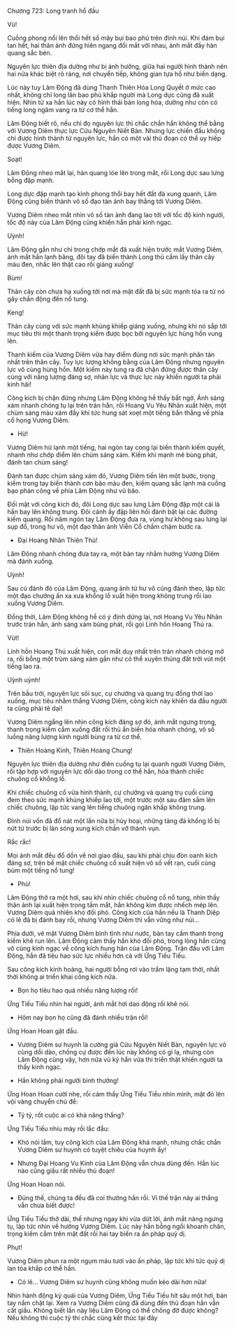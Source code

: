 




Chương 723: Long tranh hổ đấu


Vù!

Cuồng phong nổi lên thổi hết số mây bụi bao phủ trên đỉnh núi. Khi đám bụi tan hết, hai thân ảnh đứng hiên ngang đối mắt với nhau, ánh mắt đầy hàn quang sắc bén.

Nguyên lực thiên địa dường như bị ảnh hưởng, giữa hai người hình thành nên hai nữa khác biệt rõ ràng, nơi chuyển tiếp, không gian tựa hồ như biến dạng.

Lúc này tuy Lâm Động đã dùng Thanh Thiên Hóa Long Quyết ở mức cao nhất, không chỉ long lân bao phủ khắp người mà Long dực cũng đã xuất hiện. Nhìn từ xa hắn lúc này có hình thái bán long hóa, dường như còn có tiếng long ngâm vang ra từ cơ thể hắn.

Lâm Động biết rõ, nếu chỉ đọ nguyên lực thì chắc chắn hắn không thể bằng với Vương Diêm thực lực Cửu Nguyên Niết Bàn. Nhưng lực chiến đấu không chỉ được hình thành từ nguyên lực, hắn có một vài thủ đoạn có thể uy hiếp được Vương Diêm.

Soạt!

Lâm Động nheo mắt lại, hàn quang lóe lên trong mắt, rồi Long dực sau lưng bỗng đập mạnh.

Long dực đập mạnh tạo kình phong thổi bay hết đất đá xung quanh, Lâm Động cũng biến thành vô số đạo tàn ảnh bay thẳng tới Vương Diêm.

Vương Diêm nheo mắt nhìn vô số tàn ảnh đang lao tới với tốc độ kinh người, tốc độ này của Lâm Động cũng khiến hắn phải kinh ngạc.

Uỳnh!

Lâm Động gần như chỉ trong chớp mắt đã xuất hiện trước mắt Vương Diêm, ánh mắt hắn lạnh băng, đôi tay đã biến thành Long thủ cầm lấy thân cây màu đen, nhấc lên thật cao rồi giáng xuống!

Bùm!

Thân cây còn chưa hạ xuống tới nơi mà mặt đất đã bị sức mạnh tỏa ra từ nó gây chấn động đến nổ tung.

Keng!

Thân cây cùng với sức mạnh khủng khiếp giáng xuống, nhưng khi nó sắp tới mục tiêu thì một thanh trọng kiếm được bọc bởi nguyên lực hùng hồn vung lên.

Thanh kiếm của Vương Diêm vừa hay điểm đúng nơi sức mạnh phân tán nhất trên thân cây. Tuy lực lượng không bằng của Lâm Động nhưng nguyên lực vô cùng hùng hồn. Một kiếm này tung ra đã chặn đứng được thân cây cùng với năng lượng đáng sợ, nhãn lực và thực lực này khiến người ta phải kinh hãi!

Công kích bị chặn đứng nhưng Lâm Động không hề thấy bất ngờ. Ánh sáng xám nhanh chóng tụ lại trên trán hắn, rồi Hoang Vu Yêu Nhãn xuất hiện, một chùm sáng màu xám đầy khí tức hung sát xoẹt một tiếng bắn thẳng về phía cổ họng Vương Diêm.

- Hừ!

Vương Diêm hừ lạnh một tiếng, hai ngón tay cong lại biến thành kiếm quyết, nhanh như chớp điểm lên chùm sáng xám. Kiếm khí mạnh mẽ bùng phát, đánh tan chùm sáng!

Đánh tan được chùm sáng xám đó, Vương Diêm tiến lên một bước, trọng kiếm trong tay biến thành cơn bão màu đen, kiếm quang sắc lạnh mà cuồng bạo phản công về phía Lâm Động như vũ bão.

Đối mặt với công kích đó, đôi Long dực sau lưng Lâm Động đập một cái là hắn bay lên không trung. Đôi cánh ấy đập liên hồi đánh bật lại các đường kiếm quang. Rồi năm ngón tay Lâm Động đưa ra, vùng hư không sau lưng lại sụp đổ, trong hư vô, một đạo thân ảnh Viễn Cổ chầm chậm bước ra.

- Đại Hoang Nhân Thiên Thủ!

Lâm Động nhanh chóng đưa tay ra, một bàn tay nhằm hướng Vương Diêm mà đánh xuống.

Uỳnh!

Sau cú đánh đó của Lâm Động, quang ảnh từ hư vô cũng đánh theo, lập tức một đạo chưởng ấn xa xưa khổng lồ xuất hiện trong không trung rồi lao xuống Vương Diêm.

Đồng thời, Lâm Động không hề có ý định dừng lại, nơi Hoang Vu Yêu Nhãn trước trán hắn, ánh sáng xám bùng phát, rồi gọi Linh hồn Hoang Thú ra.

Vút!

Linh hồn Hoang Thú xuất hiện, con mắt duy nhất trên trán nhanh chóng mở ra, rồi bỗng một trùm sáng xám gần như có thể xuyên thủng đất trời vút một tiếng lao ra.

Uỳnh uỳnh!

Trên bầu trời, nguyên lực sôi sục, cự chưởng và quang trụ đồng thời lao xuống, mục tiêu nhằm thẳng Vương Diêm, công kích này khiến da đầu người ta cũng phải tê dại!

Vương Diêm ngẩng lên nhìn công kích đáng sợ đó, ánh mắt ngưng trọng, thanh trọng kiếm cắm xuống đất rồi thủ ấn biến hóa nhanh chóng, vô số luồng năng lượng kinh người bùng ra từ cơ thể.

- Thiên Hoàng Kinh, Thiên Hoàng Chung!

Nguyên lực thiên địa dường như điên cuồng tụ lại quanh người Vương Diêm, rồi tập hợp với nguyên lực dồi dào trong cơ thể hắn, hóa thành chiếc chuông cổ khổng lồ.

Khi chiếc chuông cổ vừa hình thành, cự chưởng và quang trụ cuối cùng đem theo sức mạnh khủng khiếp lao tới, một trước một sau đâm sầm lên chiếc chuông, lập tức vang lên tiếng chuông ngân khắp không trung.

Đỉnh núi vốn đã đổ nát một lần nữa bị hủy hoại, những tảng đá khổng lồ bị nứt từ trước bị làn sóng xung kích chấn vỡ thành vụn.

Rắc rắc!

Mọi ánh mắt đều đổ dồn về nơi giao đấu, sau khi phải chịu đòn oanh kích đáng sợ, trên bề mặt chiếc chuông cổ xuất hiện vô số vết rạn, cuối cùng bùm một tiếng nổ tung!

- Phù!

Lâm Động thở ra một hơi, sau khi nhìn chiếc chuông cổ nổ tung, nhìn thấy thân ảnh lại xuất hiện trong tầm mắt, hắn không kìm được nhếch mép lên. Vương Diêm quả nhiên khó đối phó. Công kích của hắn nếu là Thanh Diệp có lẽ đã bị đánh bay rồi, nhưng Vương Diêm thì vẫn vững như núi…

Phía dưới, vẻ mặt Vương Diêm bình tĩnh như nước, bàn tay cầm thanh trọng kiếm khẽ run lên. Lâm Động cảm thấy hắn khó đối phó, trong lòng hắn cũng vô cùng kinh ngạc về công kích hung hãn của Lâm Động. Trận đấu với Lâm Động, hắn đã tiêu hao sức lực nhiều hơn cả với Ứng Tiếu Tiếu.

Sau công kích kinh hoàng, hai người bỗng rơi vào trầm lặng tạm thời, nhất thời không ai triển khai công kích nữa.

- Bọn họ tiêu hao quá nhiều năng lượng rồi!

Ứng Tiếu Tiếu nhìn hai người, ánh mắt hơi dao động rồi khẽ nói.

- Hôm nay bọn họ cũng đã đánh nhiều trận rồi!

Ứng Hoan Hoan gật đầu.

- Vương Diêm sư huynh là cường giả Cửu Nguyên Niết Bàn, nguyên lực vô cùng dồi dào, chống cự được đến lúc này không có gì lạ, nhưng còn Lâm Động cũng vậy, hơn nữa vũ kỹ hắn vừa thi triển thật khiến người ta thấy kinh ngạc.

- Hắn không phải người bình thường!

Ứng Hoan Hoan cười nhẹ, rồi cảm thấy Ứng Tiếu Tiếu nhìn mình, mặt đỏ lên vội vàng chuyển chủ đề:

- Tỷ tỷ, rốt cuộc ai có khả năng thắng?

Ứng Tiếu Tiếu nhíu mày rồi lắc đầu:

- Khó nói lắm, tuy công kích của Lâm Động khá mạnh, nhưng chắc chắn Vương Diêm sư huynh có tuyệt chiêu của huynh ấy!

- Nhưng Đại Hoang Vu Kinh của Lâm Động vẫn chưa dùng đến. Hắn lúc nào cũng giấu rất nhiều thủ đoạn!

Ứng Hoan Hoan nói.

- Đúng thế, chúng ta đều đã coi thường hắn rồi. Vì thế trận này ai thắng vẫn chưa biết được!

Ứng Tiếu Tiếu thở dài, thế nhưng ngay khi vừa dứt lời, ánh mắt nàng ngưng tụ, lập tức nhìn về hướng Vương Diêm. Lúc này hắn bỗng ngồi khoanh chân, trọng kiếm cắm trên mặt đất rồi hai tay biến ra ấn pháp quỷ dị.

Phụt!

Vương Diêm phun ra một ngụm máu tươi vào ấn pháp, lập tức khí tức quỷ dị lan tỏa khắp cơ thể hắn.

- Có lẽ… Vương Diêm sư huynh cũng không muốn kéo dài hơn nữa!

Nhìn hành động kỳ quái của Vương Diêm, Ứng Tiếu Tiếu hít sâu một hơi, bàn tay nắm chặt lại. Xem ra Vương Diêm cũng đã dùng đến thủ đoạn hắn vẫn cất giấu. Không biết lần này liệu Lâm Động có thể chống đỡ được không? Nếu không thì cuộc tỷ thí chắc cũng kết thúc tại đây




